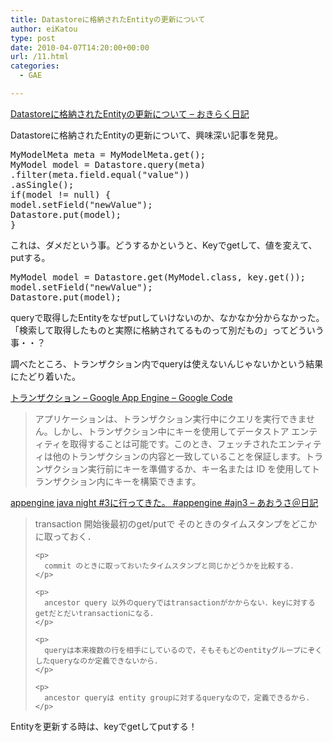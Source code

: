 ```yaml
---
title: Datastoreに格納されたEntityの更新について
author: eiKatou
type: post
date: 2010-04-07T14:20:00+00:00
url: /11.html
categories:
  - GAE

---
```

<div class="section">
  <p>
    <a href="http://d.hatena.ne.jp/arashi77/20100214/1266117394" target="_blank">Datastoreに格納されたEntityの更新について &#8211; おきらく日記</a>
  </p>
  
  <p>
    Datastoreに格納されたEntityの更新について、興味深い記事を発見。
  </p>
  
  <pre class="syntax-highlight">
MyModelMeta meta = MyModelMeta.get();
MyModel model = Datastore.query(meta)
.filter(meta.field.equal(<span class="synConstant">&#34;value&#34;</span>))
.asSingle();
<span class="synStatement">if</span>(model != <span class="synConstant">null</span>) {
model.setField(<span class="synConstant">&#34;newValue&#34;</span>);
Datastore.put(model);
}
</pre>
  
  <p>
    これは、ダメだという事。どうするかというと、Keyでgetして、値を変えて、putする。
  </p>
  
  <pre class="syntax-highlight">
MyModel model = Datastore.get(MyModel.<span class="synType">class</span>, key.get(<span class="synConstant"></span>));
model.setField(<span class="synConstant">&#34;newValue&#34;</span>);
Datastore.put(model);
</pre>
  
  <p>
    queryで取得したEntityをなぜputしていけないのか、なかなか分からなかった。「検索して取得したものと実際に格納されてるものって別だもの」ってどういう事・・？
  </p>
  
  <p>
  </p>
  
  <p>
    調べたところ、トランザクション内でqueryは使えないんじゃないかという結果にたどり着いた。
  </p>
  
  <p>
    <a href="http://code.google.com/intl/ja/appengine/docs/java/datastore/transactions.html#What_Can_Be_Done_In_a_Transaction" target="_blank">トランザクション &#8211; Google App Engine &#8211; Google Code</a>
  </p>
  
  <blockquote>
    <p>
      アプリケーションは、トランザクション実行中にクエリを実行できません。しかし、トランザクション中にキーを使用してデータストア エンティティを取得することは可能です。このとき、フェッチされたエンティティは他のトランザクションの内容と一致していることを保証します。トランザクション実行前にキーを準備するか、キー名または ID を使用してトランザクション内にキーを構築できます。
    </p>
  </blockquote>
  
  <p>
    <a href="http://d.hatena.ne.jp/bluerabbit/20091204/1259947642" target="_blank">appengine java night #3に行ってきた。 #appengine #ajn3 &#8211; あおうさ＠日記</a>
  </p>
  
  <blockquote>
    <p>
      transaction 開始後最初のget/putで そのときのタイムスタンプをどこかに取っておく．
    </p>
    
    <p>
      commit のときに取っておいたタイムスタンプと同じかどうかを比較する．
    </p>
    
    <p>
      ancestor query 以外のqueryではtransactionがかからない．keyに対するgetだとだいtransactionになる．
    </p>
    
    <p>
      queryは本来複数の行を相手にしているので，そもそもどのentityグループにぞくしたqueryなのか定義できないから．
    </p>
    
    <p>
      ancestor queryは entity groupに対するqueryなので，定義できるから．
    </p>
  </blockquote>
  
  <p>
    Entityを更新する時は、keyでgetしてputする！
  </p>
</div>
